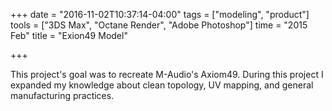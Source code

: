 +++
date = "2016-11-02T10:37:14-04:00"
tags = ["modeling", "product"]
tools = ["3DS Max", "Octane Render", "Adobe Photoshop"]
time = "2015 Feb"
title = "Exion49 Model"

+++

This project's goal was to recreate M-Audio's Axiom49. During this project I expanded my knowledge about clean topology, UV mapping, and general manufacturing practices.
